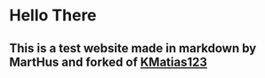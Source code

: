# Hello There
## This is a test website made in markdown by MartHus  and forked of [KMatias123](https://KMatias123.github.io)
